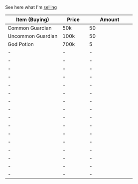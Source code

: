See here what I'm [selling](./)
<table class="jw-table jw-table--header jw-table--striped" width="100%">
            <thead>
            <tr>
                                    <th width="43%">Item (Buying) </th>
                                    <th width="21%">Price </th>
                                    <th width="36%">Amount </th>
                            </tr>
        </thead>
        <tbody>
                    <tr>
                                    <td width="43%"> Common Guardian </td> 
                                    <td width="21%"> 50k  </td>
                                    <td width="36%"> 50  </td>
                            </tr>
<tr>
                                    <td width="43%"> Uncommon Guardian </td> 
                                    <td width="21%"> 100k  </td>
                                    <td width="36%"> 50  </td>
                            </tr><tr>
                                    <td width="43%"> God Potion </td> 
                                    <td width="21%"> 700k  </td>
                                    <td width="36%"> 5  </td>
                            </tr><tr>
                                    <td width="43%"> - </td> 
                                    <td width="21%"> -  </td>
                                    <td width="36%"> -  </td>
                            </tr><tr>
                                    <td width="43%"> - </td> 
                                    <td width="21%"> -  </td>
                                    <td width="36%"> -  </td>
                            </tr><tr>
                                    <td width="43%"> - </td> 
                                    <td width="21%"> -  </td>
                                    <td width="36%"> -  </td>
                            </tr><tr>
                                    <td width="43%"> - </td> 
                                    <td width="21%"> -  </td>
                                    <td width="36%"> -  </td>
                            </tr><tr>
                                    <td width="43%"> - </td> 
                                    <td width="21%"> -  </td>
                                    <td width="36%"> -  </td>
                            </tr><tr>
                                    <td width="43%"> - </td> 
                                    <td width="21%"> -  </td>
                                    <td width="36%"> -  </td>
                            </tr><tr>
                                    <td width="43%"> - </td> 
                                    <td width="21%"> -  </td>
                                    <td width="36%"> -  </td>
                            </tr><tr>
                                    <td width="43%"> - </td> 
                                    <td width="21%"> -  </td>
                                    <td width="36%"> -  </td>
                            </tr><tr>
                                    <td width="43%"> - </td> 
                                    <td width="21%"> -  </td>
                                    <td width="36%"> -  </td>
                            </tr><tr>
                                    <td width="43%"> - </td> 
                                    <td width="21%"> -  </td>
                                    <td width="36%"> -  </td>
                            </tr><tr>
                                    <td width="43%"> - </td> 
                                    <td width="21%"> -  </td>
                                    <td width="36%"> -  </td>
                            </tr><tr>
                                    <td width="43%"> - </td> 
                                    <td width="21%"> -  </td>
                                    <td width="36%"> -  </td>
                            </tr><tr>
                                    <td width="43%"> - </td> 
                                    <td width="21%"> -  </td>
                                    <td width="36%"> -  </td>
                            </tr><tr>
                                    <td width="43%"> - </td> 
                                    <td width="21%"> -  </td>
                                    <td width="36%"> -  </td>
                            </tr><tr>
                                    <td width="43%"> - </td> 
                                    <td width="21%"> -  </td>
                                    <td width="36%"> -  </td>
                            </tr><tr>
                                    <td width="43%"> - </td> 
                                    <td width="21%"> -  </td>
                                    <td width="36%"> -  </td>
                            </tr>
            </tbody>
</table>

